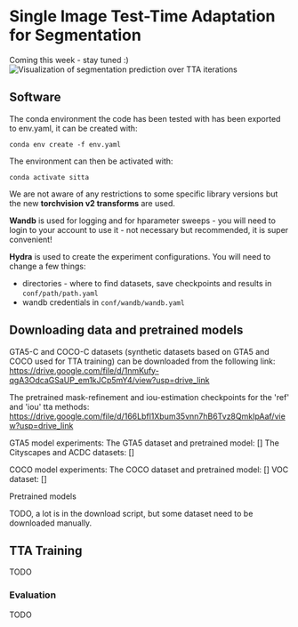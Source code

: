 # Single Image Test-Time Adaptation for Segmentation
Coming this week - stay tuned :)
![Visualization of segmentation prediction over TTA iterations](https://github.com/klarajanouskova/SITTA-Segmentation/assets/12472166/c2d94bc0-957e-44fc-bcef-375605c64fbc)

## Software
The conda environment the code has been tested with has been exported to env.yaml, 
it can be created with:

```     
conda env create -f env.yaml
```

The environment can then be activated with:

```  
conda activate sitta
```  

We are not aware of any restrictions to some specific library versions 
but the new **torchvision v2 transforms** are used.

**Wandb** is used for logging and for hparameter sweeps - you will need to login to your account to use it - not
necessary but recommended, it is super convenient!

**Hydra** is used to create the experiment configurations.
You will  need to change a few things:
* directories - where to find datasets, save checkpoints and results in
`conf/path/path.yaml`
* wandb credentials in `conf/wandb/wandb.yaml`

## Downloading data and pretrained models

GTA5-C and COCO-C datasets (synthetic datasets based on GTA5 and COCO used for TTA training) 
can be downloaded from the following link:
https://drive.google.com/file/d/1nmKufy-qgA3OdcaGSaUP_em1kJCp5mY4/view?usp=drive_link

The pretrained mask-refinement and iou-estimation checkpoints for the 'ref' and 'iou' tta methods: https://drive.google.com/file/d/166Lbfl1Xbum35vnn7hB6Tvz8QmkIpAaf/view?usp=drive_link

GTA5 model experiments:
The GTA5 dataset and pretrained model: []
The Cityscapes and ACDC datasets: []

COCO model experiments:
The COCO dataset and pretrained model: []
VOC dataset: []

Pretrained models

TODO, a lot is in the download script, but some dataset need to be downloaded manually.

## TTA Training

TODO

### Evaluation
TODO

